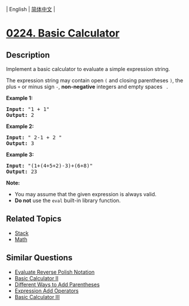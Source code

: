 
| English | [简体中文](README.md) |
# [0224. Basic Calculator](https://leetcode-cn.com/problems/basic-calculator/)
## Description
<p>Implement a basic calculator to evaluate a simple expression string.</p>

<p>The expression string may contain open <code>(</code> and closing parentheses <code>)</code>, the plus <code>+</code> or minus sign <code>-</code>, <b>non-negative</b> integers and empty spaces <code> </code>.</p>

<p><strong>Example 1:</strong></p>

<pre>
<strong>Input:</strong> &quot;1 + 1&quot;
<strong>Output:</strong> 2
</pre>

<p><strong>Example 2:</strong></p>

<pre>
<strong>Input:</strong> &quot; 2-1 + 2 &quot;
<strong>Output:</strong> 3</pre>

<p><strong>Example 3:</strong></p>

<pre>
<strong>Input:</strong> &quot;(1+(4+5+2)-3)+(6+8)&quot;
<strong>Output:</strong> 23</pre>
<b>Note:</b>

<ul>
	<li>You may assume that the given expression is always valid.</li>
	<li><b>Do not</b> use the <code>eval</code> built-in library function.</li>
</ul>

## Related Topics
- [Stack](https://leetcode-cn.com/tag/stack)
- [Math](https://leetcode-cn.com/tag/math)
## Similar Questions
- [Evaluate Reverse Polish Notation](../evaluate-reverse-polish-notation/README_EN.md)
- [Basic Calculator II](../basic-calculator-ii/README_EN.md)
- [Different Ways to Add Parentheses](../different-ways-to-add-parentheses/README_EN.md)
- [Expression Add Operators](../expression-add-operators/README_EN.md)
- [Basic Calculator III](../basic-calculator-iii/README_EN.md)
